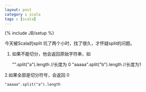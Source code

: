 ```yaml
---
layout: post
category : scala 
tags : [scala]
---
```

{% include JB/setup %}

今天被Scala的split 坑了两个小时，找了很久，才怀疑split的问题。

1. 如果不能切分，他会返回原始字符串，如

    "".split("a").length //长度为 0
    "aaaaa".split("b").length //长度为1

2.如果全部是切分符号，会返回 0

    "aaaaa".split("a").length

